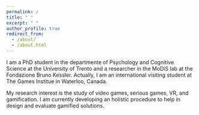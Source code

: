 ```yaml
---
permalink: /
title: " "
excerpt: " "
author_profile: true
redirect_from: 
  - /about/
  - /about.html
---
```


I am a PhD student in the departmente of Psychology and Cognitive Science at the University of Trento 
and a researcher in the MoDiS lab at the Fondazione Bruno Kessler.
Actually, I am an international visiting student at The Games Institue in Waterloo, Canada.

My research interest is the study of video games, serious games, VR, and gamification.
I am currently developing an holistic procedure to help in design and evaluate gamified solutions.
